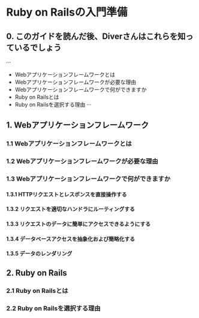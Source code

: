 # Ruby on Railsの入門準備

## 0. このガイドを読んだ後、Diverさんはこれらを知っているでしょう
···
- Webアプリケーションフレームワークとは
- Webアプリケーションフレームワークが必要な理由
- Webアプリケーションフレームワークで何ができますか
- Ruby on Railsとは
- Ruby on Railsを選択する理由
···

## 1. Webアプリケーションフレームワーク

### 1.1 Webアプリケーションフレームワークとは

### 1.2 Webアプリケーションフレームワークが必要な理由

### 1.3 Webアプリケーションフレームワークで何ができますか
#### 1.3.1 HTTPリクエストとレスポンスを直接操作する
#### 1.3.2 リクエストを適切なハンドラにルーティングする
#### 1.3.3 リクエストのデータに簡単にアクセスできるようにする
#### 1.3.4 データベースアクセスを抽象化および簡略化する
#### 1.3.5 データのレンダリング


## 2. Ruby on Rails 

### 2.1 Ruby on Railsとは 

### 2.2 Ruby on Railsを選択する理由

